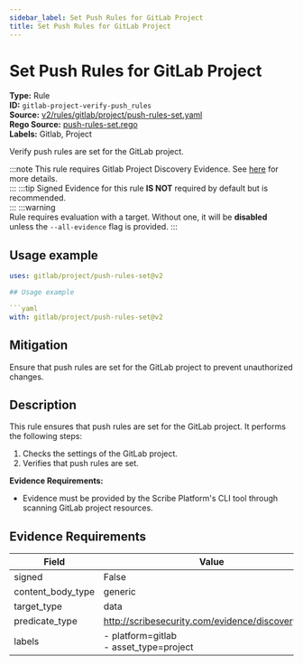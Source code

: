 ```yaml
---
sidebar_label: Set Push Rules for GitLab Project
title: Set Push Rules for GitLab Project
---  
```

# Set Push Rules for GitLab Project  
**Type:** Rule  
**ID:** `gitlab-project-verify-push_rules`  
**Source:** [v2/rules/gitlab/project/push-rules-set.yaml](https://github.com/scribe-public/sample-policies/blob/main/v2/rules/gitlab/project/push-rules-set.yaml)  
**Rego Source:** [push-rules-set.rego](https://github.com/scribe-public/sample-policies/blob/main/v2/rules/gitlab/project/push-rules-set.rego)  
**Labels:** Gitlab, Project  

Verify push rules are set for the GitLab project.

:::note 
This rule requires Gitlab Project Discovery Evidence. See [here](https://deploy-preview-299--scribe-security.netlify.app/docs/platforms/discover#gitlab-discovery) for more details.  
::: 
:::tip 
Signed Evidence for this rule **IS NOT** required by default but is recommended.  
::: 
:::warning  
Rule requires evaluation with a target. Without one, it will be **disabled** unless the `--all-evidence` flag is provided.
::: 

## Usage example

```yaml
uses: gitlab/project/push-rules-set@v2

## Usage example

```yaml
with: gitlab/project/push-rules-set@v2
```

## Mitigation  
Ensure that push rules are set for the GitLab project to prevent unauthorized changes.


## Description  
This rule ensures that push rules are set for the GitLab project.
It performs the following steps:

1. Checks the settings of the GitLab project.
2. Verifies that push rules are set.

**Evidence Requirements:**
- Evidence must be provided by the Scribe Platform's CLI tool through scanning GitLab project resources.


## Evidence Requirements  
| Field | Value |
|-------|-------|
| signed | False |
| content_body_type | generic |
| target_type | data |
| predicate_type | http://scribesecurity.com/evidence/discovery/v0.1 |
| labels | - platform=gitlab<br/>- asset_type=project |

